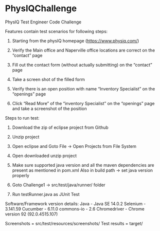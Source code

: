 # PhysIQChallenge

PhysIQ Test Engineer Code Challenge

Features contain test scenarios for following steps:
1. Starting from the physIQ homepage (https://www.physiq.com/) 

2. Verify the Main office and Naperville office locations are correct on the “contact” page

3. Fill out the contact form (without actually submitting) on the “contact” page

4. Take a screen shot of the filled form

5. Verify there is an open position with name “Inventory Specialist” on the “openings” page

6. Click “Read More” of the “inventory Specialist” on the “openings” page and take a screenshot of the position

Steps to run test:
1. Download the zip of eclipse project from Github 

2. Unzip project

3. Open eclipse and Goto File -> Open Projects from File System

4. Open downloaded unzip project

5. Make sure supported java version and all the maven dependencies are present as mentioned in pom.xml 
Also in build path -> set java version properly

5. Goto Challenge1 -> src/test/java/runner/ folder

6. Run testRunner.java as JUnit Test 


Software/Framework version details:
Java 			-  	Java SE 14.0.2
Selenium 		- 	3.141.59
Cucumber 		- 	6.11.0
commons-io 		- 	2.6
Chromedriver	-	Chrome version 92 (92.0.4515.107)

Screenshots  =  src/test/resources/screenshots/
Test results =  target/
 
